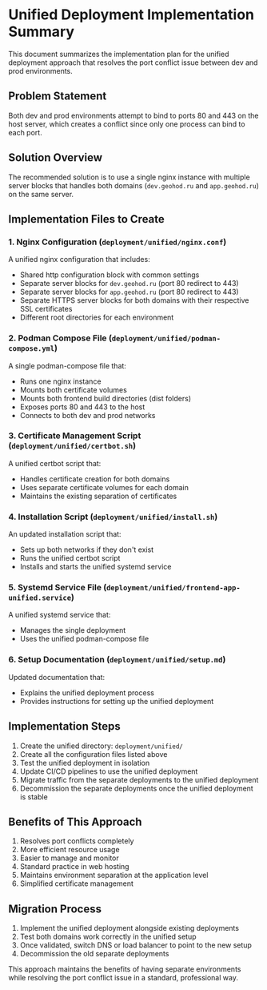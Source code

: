 # Unified Deployment Implementation Summary

This document summarizes the implementation plan for the unified deployment approach that resolves the port conflict issue between dev and prod environments.

## Problem Statement

Both dev and prod environments attempt to bind to ports 80 and 443 on the host server, which creates a conflict since only one process can bind to each port.

## Solution Overview

The recommended solution is to use a single nginx instance with multiple server blocks that handles both domains (`dev.geohod.ru` and `app.geohod.ru`) on the same server.

## Implementation Files to Create

### 1. Nginx Configuration (`deployment/unified/nginx.conf`)

A unified nginx configuration that includes:
- Shared http configuration block with common settings
- Separate server blocks for `dev.geohod.ru` (port 80 redirect to 443)
- Separate server blocks for `app.geohod.ru` (port 80 redirect to 443)
- Separate HTTPS server blocks for both domains with their respective SSL certificates
- Different root directories for each environment

### 2. Podman Compose File (`deployment/unified/podman-compose.yml`)

A single podman-compose file that:
- Runs one nginx instance
- Mounts both certificate volumes
- Mounts both frontend build directories (dist folders)
- Exposes ports 80 and 443 to the host
- Connects to both dev and prod networks

### 3. Certificate Management Script (`deployment/unified/certbot.sh`)

A unified certbot script that:
- Handles certificate creation for both domains
- Uses separate certificate volumes for each domain
- Maintains the existing separation of certificates

### 4. Installation Script (`deployment/unified/install.sh`)

An updated installation script that:
- Sets up both networks if they don't exist
- Runs the unified certbot script
- Installs and starts the unified systemd service

### 5. Systemd Service File (`deployment/unified/frontend-app-unified.service`)

A unified systemd service that:
- Manages the single deployment
- Uses the unified podman-compose file

### 6. Setup Documentation (`deployment/unified/setup.md`)

Updated documentation that:
- Explains the unified deployment process
- Provides instructions for setting up the unified deployment

## Implementation Steps

1. Create the unified directory: `deployment/unified/`
2. Create all the configuration files listed above
3. Test the unified deployment in isolation
4. Update CI/CD pipelines to use the unified deployment
5. Migrate traffic from the separate deployments to the unified deployment
6. Decommission the separate deployments once the unified deployment is stable

## Benefits of This Approach

1. Resolves port conflicts completely
2. More efficient resource usage
3. Easier to manage and monitor
4. Standard practice in web hosting
5. Maintains environment separation at the application level
6. Simplified certificate management

## Migration Process

1. Implement the unified deployment alongside existing deployments
2. Test both domains work correctly in the unified setup
3. Once validated, switch DNS or load balancer to point to the new setup
4. Decommission the old separate deployments

This approach maintains the benefits of having separate environments while resolving the port conflict issue in a standard, professional way.